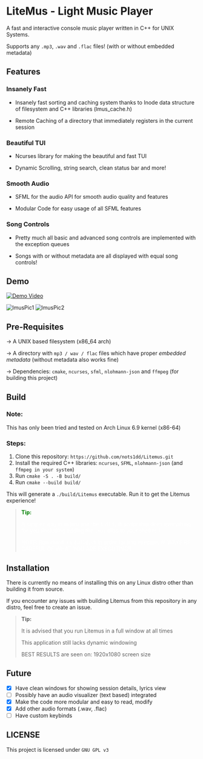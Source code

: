 # LiteMus - Light Music Player

A fast and interactive console music player written in C++ for UNIX Systems.

Supports any `.mp3`, `.wav` and `.flac` files! (with or without embedded metadata)

## Features

### Insanely Fast

* Insanely fast sorting and caching system thanks to Inode data structure of filesystem and C++ libraries (lmus_cache.h)

* Remote Caching of a directory that immediately registers in the current session

### Beautiful TUI

* Ncurses library for making the beautiful and fast TUI

* Dynamic Scrolling, string search, clean status bar and more!

### Smooth Audio

* SFML for the audio API for smooth audio quality and features

* Modular Code for easy usage of all SFML features

### Song Controls

* Pretty much all basic and advanced song controls are implemented with the exception queues

* Songs with or without metadata are all displayed with equal song controls!

## Demo

[![Demo Video](https://github.com/nots1dd/Litemus/assets/140317709/cce9fc82-14f5-4983-bfa8-a5b714d20910)](https://github.com/nots1dd/Litemus/assets/140317709/cce9fc82-14f5-4983-bfa8-a5b714d20910)

![lmusPic1](https://github.com/nots1dd/Litemus/assets/140317709/736e6e8f-af47-4102-9365-187c7ac0f176)
![lmusPic2](https://github.com/nots1dd/Litemus/assets/140317709/a87f3118-ec39-470f-8cd6-06287a4a37dc)


## Pre-Requisites

-> A UNIX based filesystem (x86_64 arch)

-> A directory with `mp3 / wav / flac` files which have proper *embedded metadata* (without metadata also works fine)

-> Dependencies: `cmake`, `ncurses`, `sfml`, `nlohmann-json` and `ffmpeg` (for building this project)

## Build

### Note:

This has only been tried and tested on Arch Linux 6.9 kernel (x86-64)

### Steps:

1. Clone this repository: `https://github.com/nots1dd/Litemus.git`
2. Install the required C++ libraries: `ncurses`, `SFML`, `nlohmann-json` (and `ffmpeg in your system`)
3. Run `cmake -S . -B build/`
4. Run `cmake --build build/`

This will generate a `./build/Litemus` executable. Run it to get the Litemus experience!

> <span style="color: green;"><strong>Tip:</strong></span>
> 
> <span style="color: white;">A simpler way is to just use the <code>build.sh</code> script that does everything for you (including adding the <code>lmus</code> alias to your shell rc!)</span>
> 
> <span style="color: white;">NOTE: Run <code>chmod +x build.sh</code> in order for it to execute. ALWAYS BE CAREFUL OF WHAT YOU ARE EXECUTING!!</span>


## Installation

There is currently no means of installing this on any Linux distro other than building it from source.

If you encounter any issues with building Litemus from this repository in any distro, feel free to create an issue.

> **Tip:**
> 
> It is advised that you run Litemus in a full window at all times 
> 
> This application still lacks dynamic windowing
> 
> BEST RESULTS are seen on: 1920x1080 screen size 

## Future

- [x] Have clean windows for showing session details, lyrics view
- [ ] Possibly have an audio visualizer (text based) integrated
- [x] Make the code more modular and easy to read, modify
- [x] Add other audio formats (.wav, .flac)
- [ ] Have custom keybinds

## LICENSE

This project is licensed under `GNU GPL v3`
